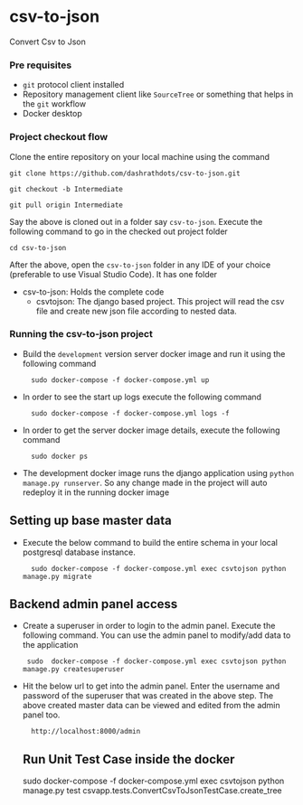 # csv-to-json
Convert Csv to Json

### Pre requisites
- `git` protocol client installed
- Repository management client like `SourceTree` or something that helps in the `git` workflow
- Docker desktop

### Project checkout flow
Clone the entire repository on your local machine using the command
```
git clone https://github.com/dashrathdots/csv-to-json.git

git checkout -b Intermediate

git pull origin Intermediate
```
Say the above is cloned out in a folder say `csv-to-json`.
Execute the following command to go in the checked out project folder
```
cd csv-to-json
```

After the above, open the `csv-to-json` folder in any IDE of your choice (preferable to use Visual Studio Code).
It has one folder
- csv-to-json: Holds the complete code
  - csvtojson: The django based project. This project will read the csv file and create new json file according to nested data.


### Running the csv-to-json project

- Build the `development` version server docker image and run it using the following command
  ```
    sudo docker-compose -f docker-compose.yml up
  ```
- In order to see the start up logs execute the following command
  ```
    sudo docker-compose -f docker-compose.yml logs -f
  ```
- In order to get the server docker image details, execute the following command
  ```
    sudo docker ps

- The development docker image runs the django application using `python manage.py runserver`. So any change made in the project will auto redeploy it in the running docker image

## Setting up base master data
- Execute the below command to build the entire schema in your local postgresql database instance.
  ```
    sudo docker-compose -f docker-compose.yml exec csvtojson python manage.py migrate
  ```

## Backend admin panel access
- Create a superuser in order to login to the admin panel. Execute the following command. You can use the admin panel to modify/add data to the application
  ```
   sudo  docker-compose -f docker-compose.yml exec csvtojson python manage.py createsuperuser
  ```
- Hit the below url to get into the admin panel. Enter the username and password of the superuser that was created in the above step. The above created master data can be viewed and edited from the admin panel too.
  ```
    http://localhost:8000/admin

  ```

  ## Run Unit Test Case inside the docker
  sudo  docker-compose -f docker-compose.yml exec csvtojson python manage.py test csvapp.tests.ConvertCsvToJsonTestCase.create_tree


